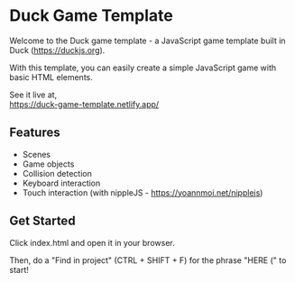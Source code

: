 # Duck Game Template

Welcome to the Duck game template - a JavaScript game template built in Duck (https://duckjs.org).

With this template, you can easily create a simple JavaScript game with basic HTML elements.

See it live at,  
https://duck-game-template.netlify.app/

## Features
- Scenes
- Game objects
- Collision detection
- Keyboard interaction
- Touch interaction (with nippleJS - https://yoannmoi.net/nipplejs)

## Get Started

Click index.html and open it in your browser.

Then, do a "Find in project" (CTRL + SHIFT + F) for the phrase "HERE (" to start!
